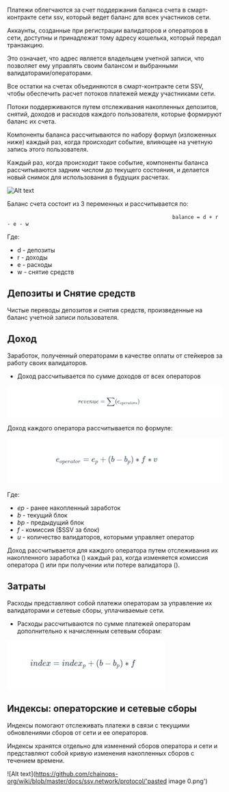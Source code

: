 Платежи облегчаются за счет поддержания баланса счета в смарт-контракте сети ssv, который ведет баланс для всех участников сети.


Аккаунты, созданные при регистрации валидаторов и операторов в сети, доступны и принадлежат тому адресу кошелька, который передал транзакцию. 

Это означает, что адрес является владельцем учетной записи, что позволяет ему управлять своим балансом и выбранными валидаторами/операторами.

Все остатки на счетах объединяются в смарт-контракте сети SSV, чтобы обеспечить расчет потоков платежей между участниками сети. 

Потоки поддерживаются путем отслеживания накопленных депозитов, снятий, доходов и расходов каждого пользователя, которые формируют баланс их счета.

Компоненты баланса рассчитываются по набору формул (изложенных ниже) каждый раз, когда происходит событие, влияющее на учетную запись этого пользователя. 

Каждый раз, когда происходит такое событие, компоненты баланса рассчитываются задним числом до текущего состояния, и делается новый снимок для использования в будущих расчетах.

![Alt text](https://github.com/chainops-org/wiki/blob/master/docs/ssv.network/protocol/pasted_image_0111.jpg)


Баланс счета состоит из 3 переменных и рассчитывается по:

                                                          balance = d + r - e - w
                                                          
Где: 
* d - депозиты 
* r - доходы
* e - расходы 
* w - снятие средств


## Депозиты и Снятие средств ##

Чистые переводы депозитов и снятия средств, произведенные на баланс учетной записи пользователя.

## Доход ## 

Заработок, полученный операторами в качестве оплаты от стейкеров за работу своих валидаторов.

* Доход рассчитывается по сумме доходов от всех операторов


![Alt text](https://github.com/chainops-org/wiki/blob/master/docs/ssv.network/protocol/%D0%A2%D0%BE%D0%BA%D0%B5%D0%BD%D0%BE%D0%BC%D0%B8%D0%BA%D0%B0/%D1%84%D0%BE%D1%80%D0%BC%D1%83%D0%BB%D0%B0.png)

Доход каждого оператора рассчитывается по формуле:

![Alt text](https://github.com/chainops-org/wiki/blob/master/docs/ssv.network/protocol/%D0%A2%D0%BE%D0%BA%D0%B5%D0%BD%D0%BE%D0%BC%D0%B8%D0%BA%D0%B0/formula2.png)

Где: 

* *ep* - ранее накопленный заработок
* *b*  - текущий блок
* *bp* - предыдущий блок
* *f*  - комиссия ($SSV за блок)
* *u*  - количество валидаторов, которыми управляет оператор


Доход рассчитывается для каждого оператора путем отслеживания их накопленного заработка () каждый раз, когда изменяется комиссия оператора () или при получении или потере валидатора ().


## Затраты ##

Расходы представляют собой платежи операторам за управление их валидаторами и сетевые сборы, уплачиваемые сети.


* Расходы рассчитываются по сумме платежей операторам дополнительно к начисленным сетевым сборам:

![Alt text](https://github.com/chainops-org/wiki/blob/master/docs/ssv.network/protocol/%D0%A2%D0%BE%D0%BA%D0%B5%D0%BD%D0%BE%D0%BC%D0%B8%D0%BA%D0%B0/exdex.png)



## Индексы: операторские и сетевые сборы ##

Индексы помогают отслеживать платежи в связи с текущими обновлениями сборов от сети и ее операторов.


Индексы хранятся отдельно для изменений сборов оператора и сети и представляют собой кривую изменения накопленных сборов с течением времени.

![Alt text](https://github.com/chainops-org/wiki/blob/master/docs/ssv.network/protocol/'pasted image 0.png')




